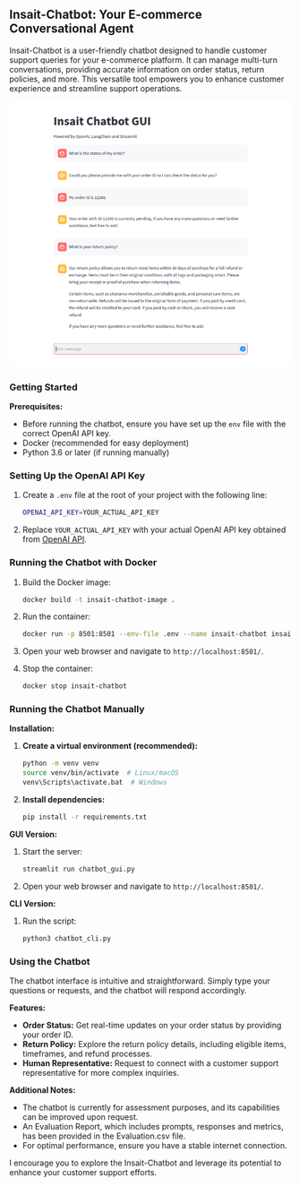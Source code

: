 ## Insait-Chatbot: Your E-commerce Conversational Agent

Insait-Chatbot is a user-friendly chatbot designed to handle customer support queries for your e-commerce platform. It can manage multi-turn conversations, providing accurate information on order status, return policies, and more. This versatile tool empowers you to enhance customer experience and streamline support operations.

![Demo](test.png)

### Getting Started

**Prerequisites:**

*   Before running the chatbot, ensure you have set up the `env` file with the correct OpenAI API key.
*   Docker (recommended for easy deployment)
*   Python 3.6 or later (if running manually)

### Setting Up the OpenAI API Key

1. Create a `.env` file at the root of your project with the following line:

    ```bash
    OPENAI_API_KEY=YOUR_ACTUAL_API_KEY
    ```

2. Replace `YOUR_ACTUAL_API_KEY` with your actual OpenAI API key obtained from [OpenAI API](https://beta.openai.com/account/api-keys).

### Running the Chatbot with Docker

1.  Build the Docker image:

    ```bash
    docker build -t insait-chatbot-image .
    ```

2.  Run the container:

    ```bash
    docker run -p 8501:8501 --env-file .env --name insait-chatbot insait-chatbot-image
    ```

3.  Open your web browser and navigate to `http://localhost:8501/`.

4.  Stop the container:

    ```bash
    docker stop insait-chatbot
    ```


### Running the Chatbot Manually

**Installation:**

1.  **Create a virtual environment (recommended):**

    ```bash
    python -m venv venv
    source venv/bin/activate  # Linux/macOS
    venv\Scripts\activate.bat  # Windows
    ```

2.  **Install dependencies:**

    ```bash
    pip install -r requirements.txt
    ```

**GUI Version:**

1.  Start the server:

    ```bash
    streamlit run chatbot_gui.py
    ```

2.  Open your web browser and navigate to `http://localhost:8501/`.

**CLI Version:**

1.  Run the script:

    ```bash
    python3 chatbot_cli.py
    ```

### Using the Chatbot

The chatbot interface is intuitive and straightforward. Simply type your questions or requests, and the chatbot will respond accordingly.

**Features:**

*   **Order Status:** Get real-time updates on your order status by providing your order ID.
*   **Return Policy:** Explore the return policy details, including eligible items, timeframes, and refund processes.
*   **Human Representative:** Request to connect with a customer support representative for more complex inquiries.

**Additional Notes:**

*   The chatbot is currently for assessment purposes, and its capabilities can be improved upon request.
*   An Evaluation Report, which includes prompts, responses and metrics, has been provided in the Evaluation.csv file.
*   For optimal performance, ensure you have a stable internet connection.

I encourage you to explore the Insait-Chatbot and leverage its potential to enhance your customer support efforts.

